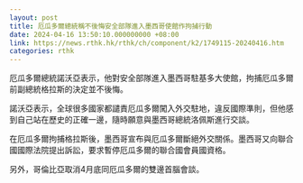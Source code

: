 ```yaml
---
layout: post
title: 厄瓜多爾總統稱不後悔安全部隊進入墨西哥使館作拘捕行動
date: 2024-04-16 13:50:10.000000000 +08:00
link: https://news.rthk.hk/rthk/ch/component/k2/1749115-20240416.htm
categories: rthk
---
```


厄瓜多爾總統諾沃亞表示，他對安全部隊進入墨西哥駐基多大使館，拘捕厄瓜多爾前副總統格拉斯的決定並不後悔。

諾沃亞表示，全球很多國家都譴責厄瓜多爾闖入外交駐地，違反國際準則，但他感到自己站在歷史的正確一邊，隨時願意與墨西哥總統洛佩斯進行交談。

在厄瓜多爾拘捕格拉斯後，墨西哥宣布與厄瓜多爾斷絕外交關係。墨西哥又向聯合國國際法院提出訴訟，要求暫停厄瓜多爾的聯合國會員國資格。

另外，哥倫比亞取消4月底同厄瓜多爾的雙邊首腦會談。
　　
